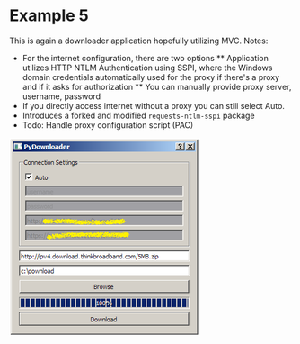# Example 5
This is again a downloader application hopefully utilizing MVC.
Notes:
* For the internet configuration, there are two options
** Application utilizes HTTP NTLM Authentication using SSPI, where the Windows domain credentials automatically used for the proxy if there's a proxy and if it asks for authorization
** You can manually provide proxy server, username, password
* If you directly access internet without a proxy you can still select Auto.
* Introduces a forked and modified `requests-ntlm-sspi` package
* Todo: Handle proxy configuration script (PAC)

![alt text](https://raw.githubusercontent.com/aliakyurek/python-gui/master/example5/image.png)
